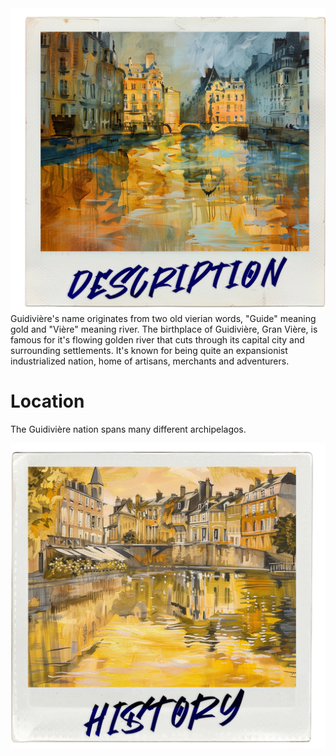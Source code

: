 <img style="float: left;" src='../../md-assets/polaroids/guidiviere/description_guidiviere.png'/>
Guidivière's name originates from two old vierian words, "Guide" meaning gold and "Vière" meaning river. The birthplace of Guidivière, Gran Vière, is famous for it's flowing golden river that cuts through its capital city and surrounding settlements. It's known for being quite an expansionist industrialized nation, home of artisans, merchants and adventurers.

# Location
The Guidivière nation spans many different archipelagos.

<img style="float: right;" src='../../md-assets//polaroids/guidiviere/history_guidiviere.png'/>

